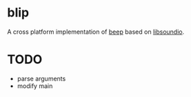 blip
====

A cross platform implementation of
[beep](https://linux.die.net/man/1/beep) based on
[libsoundio](https://github.com/andrewrk/libsoundio).

TODO
====

-   parse arguments
-   modify main

